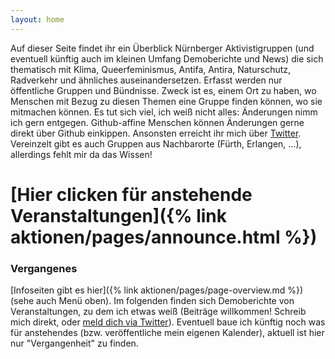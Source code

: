 ```yaml
---
layout: home
---
```


Auf dieser Seite findet ihr ein Überblick Nürnberger Aktivistigruppen (und eventuell künftig auch im kleinen Umfang Demoberichte und News) die sich thematisch mit Klima, Queerfeminismus, Antifa, Antira, Naturschutz, Radverkehr und ähnliches auseinandersetzen.
Erfasst werden nur öffentliche Gruppen und Bündnisse. Zweck ist es, einem Ort zu haben, wo Menschen mit Bezug zu diesen Themen eine Gruppe finden können, wo sie mitmachen können. Es tut sich viel, ich weiß nicht alles: Änderungen nimm ich gern entgegen.
Github-affine Menschen können Änderungen gerne direkt über Github einkippen. Ansonsten erreicht ihr mich über [Twitter](https://twitter.com/namnatulco/).
Vereinzelt gibt es auch Gruppen aus Nachbarorte (Fürth, Erlangen, ...), allerdings fehlt mir da das Wissen!

# [Hier clicken für anstehende Veranstaltungen]({% link aktionen/pages/announce.html %})

### Vergangenes

[Infoseiten gibt es hier]({% link aktionen/pages/page-overview.md %}) (sehe auch Menü oben). Im folgenden finden sich Demoberichte von Veranstaltungen, zu dem ich etwas weiß (Beiträge willkommen! Schreib mich direkt, oder [meld dich via Twitter](https://twitter.com/namnatulco)).
Eventuell baue ich künftig noch was für anstehendes (bzw. veröffentliche mein eigenen Kalender), aktuell ist hier nur "Vergangenheit" zu finden.
